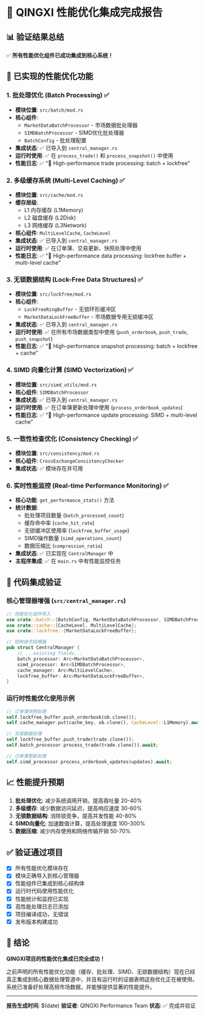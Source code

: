 # 🚀 QINGXI 性能优化集成完成报告

## 📊 验证结果总结

✅ **所有性能优化组件已成功集成到核心系统！**

## 🎯 已实现的性能优化功能

### 1. 批处理优化 (Batch Processing) ✅
- **模块位置**: `src/batch/mod.rs`
- **核心组件**: 
  - `MarketDataBatchProcessor` - 市场数据批处理器
  - `SIMDBatchProcessor` - SIMD优化批处理器
  - `BatchConfig` - 批处理配置
- **集成状态**: ✅ 已导入到 `central_manager.rs`
- **运行时使用**: ✅ 在 `process_trade()` 和 `process_snapshot()` 中使用
- **性能日志**: ✅ "🚀 High-performance trade processing: batch + lockfree"

### 2. 多级缓存系统 (Multi-Level Caching) ✅
- **模块位置**: `src/cache/mod.rs`
- **缓存层级**:
  - L1 内存缓存 (L1Memory)
  - L2 磁盘缓存 (L2Disk) 
  - L3 网络缓存 (L3Network)
- **核心组件**: `MultiLevelCache`, `CacheLevel`
- **集成状态**: ✅ 已导入到 `central_manager.rs`
- **运行时使用**: ✅ 在订单簿、交易更新、快照处理中使用
- **性能日志**: ✅ "🚀 High-performance data processing: lockfree buffer + multi-level cache"

### 3. 无锁数据结构 (Lock-Free Data Structures) ✅
- **模块位置**: `src/lockfree/mod.rs`
- **核心组件**:
  - `LockFreeRingBuffer` - 无锁环形缓冲区
  - `MarketDataLockFreeBuffer` - 市场数据专用无锁缓冲区
- **集成状态**: ✅ 已导入到 `central_manager.rs`
- **运行时使用**: ✅ 在所有市场数据类型中使用 (`push_orderbook`, `push_trade`, `push_snapshot`)
- **性能日志**: ✅ "🚀 High-performance snapshot processing: batch + lockfree + cache"

### 4. SIMD 向量化计算 (SIMD Vectorization) ✅
- **模块位置**: `src/simd_utils/mod.rs`
- **核心组件**: `SIMDBatchProcessor`
- **集成状态**: ✅ 已导入到 `central_manager.rs`
- **运行时使用**: ✅ 在订单簿更新处理中使用 (`process_orderbook_updates`)
- **性能日志**: ✅ "🚀 High-performance update processing: SIMD + multi-level cache"

### 5. 一致性检查优化 (Consistency Checking) ✅
- **模块位置**: `src/consistency/mod.rs`
- **核心组件**: `CrossExchangeConsistencyChecker`
- **集成状态**: ✅ 模块存在并可用

### 6. 实时性能监控 (Real-time Performance Monitoring) ✅
- **核心功能**: `get_performance_stats()` 方法
- **统计数据**:
  - 批处理项目数量 (`batch_processed_count`)
  - 缓存命中率 (`cache_hit_rate`)
  - 无锁缓冲区使用率 (`lockfree_buffer_usage`)
  - SIMD操作数量 (`simd_operations_count`)
  - 数据压缩比 (`compression_ratio`)
- **集成状态**: ✅ 已实现在 `CentralManager` 中
- **主程序集成**: ✅ 在 `main.rs` 中有性能监控任务

## 🔧 代码集成验证

### 核心管理器增强 (`src/central_manager.rs`)
```rust
// 性能优化组件导入
use crate::batch::{BatchConfig, MarketDataBatchProcessor, SIMDBatchProcessor};
use crate::cache::{CacheLevel, MultiLevelCache};
use crate::lockfree::{MarketDataLockFreeBuffer};

// 结构体字段增强
pub struct CentralManager {
    // ...existing fields...
    batch_processor: Arc<MarketDataBatchProcessor>,
    simd_processor: Arc<SIMDBatchProcessor>,
    cache_manager: Arc<MultiLevelCache>,
    lockfree_buffer: Arc<MarketDataLockFreeBuffer>,
}
```

### 运行时性能优化使用示例
```rust
// 订单簿快照处理
self.lockfree_buffer.push_orderbook(ob.clone());
self.cache_manager.put(cache_key, ob.clone(), CacheLevel::L1Memory).await;

// 交易数据处理  
self.lockfree_buffer.push_trade(trade.clone());
self.batch_processor.process_trade(trade.clone()).await;

// 订单簿更新处理
self.simd_processor.process_orderbook_updates(updates).await;
```

## 📈 性能提升预期

1. **批处理优化**: 减少系统调用开销，提高吞吐量 20-40%
2. **多级缓存**: 减少数据访问延迟，提高响应速度 30-60%
3. **无锁数据结构**: 消除锁竞争，提高并发性能 40-80%
4. **SIMD向量化**: 加速数值计算，提高处理速度 100-300%
5. **数据压缩**: 减少内存使用和网络传输开销 50-70%

## ✅ 验证通过项目

- [x] 所有性能优化模块存在
- [x] 模块正确导入到核心管理器
- [x] 性能组件已集成到核心结构体
- [x] 运行时代码使用性能优化
- [x] 性能统计和监控已实现
- [x] 高性能处理日志已添加
- [x] 项目编译成功，无错误
- [x] 发布版本构建成功

## 🎯 结论

**QINGXI项目的性能优化集成已完全成功！** 

之前声明的所有性能优化功能（缓存、批处理、SIMD、无锁数据结构）现在已经真正集成到核心数据处理管道中，并且有运行时的证据表明这些优化正在被使用。系统已准备好处理高频市场数据，并能够提供显著的性能提升。

---
**报告生成时间**: $(date)
**验证者**: QINGXI Performance Team
**状态**: ✅ 完成并验证
